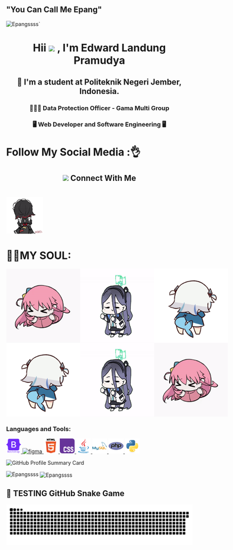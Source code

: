 ## "You Can Call Me Epang"
<p align="left"> <img src="https://komarev.com/ghpvc/?username=abi476&label=Profile%20views&color=0e75b6&style=flat" alt="Epangssss`" /> </p>

<!-- Profile -->
<h1 align="center" > Hii <img src="https://media.giphy.com/media/hvRJCLFzcasrR4ia7z/giphy.gif" width="28"> , I'm Edward Landung Pramudya</h1>
<h2 align="center"> 📌 I'm a student at Politeknik Negeri Jember, Indonesia.</h2>
<h3 align="center"> 🧑🏽‍💻 Data Protection Officer - Gama Multi Group </h3>
<h3 align="center"> 🖥️ Web Developer and Software Engineering 🖥️</h3>
<!-- End -->



# Follow My Social Media :👌
<!-- Coonection -->
<h2 align="center">

<img src='https://raw.githubusercontent.com/ShahriarShafin/ShahriarShafin/main/Assets/handshake.gif' width="60px"> Connect With Me  </h2>
<br>
<a href="https://linktr.ee/epangtsuepan" target="_blank" rel="noreferrer">
  <img src="https://raw.githubusercontent.com/Epangssss/Epangssss/output/Elle.gif" width="100" alt="Elle_gif">
</a>







# 😵‍💫MY SOUL:
<div style="display: flex; justify-content: space-around;">
    <img src="https://raw.githubusercontent.com/Epangssss/Epangssss/output/Gotou.gif" width="200" alt="Gotou_gif">
    <img src="https://raw.githubusercontent.com/Epangssss/Epangssss/output/Arisu.gif" width="200" alt="Arisu_gif">
    <img src="https://raw.githubusercontent.com/Epangssss/Epangssss/output/Gura.gif" width="200" alt="Gura_gif">
</div>
<div style="display: flex; justify-content: space-around;">
    <img src="https://raw.githubusercontent.com/Epangssss/Epangssss/output/Gura.gif" width="200" alt="Gura_gif">
    <img src="https://raw.githubusercontent.com/Epangssss/Epangssss/output/Arisu.gif" width="200" alt="Arisu_gif">
    <img src="https://raw.githubusercontent.com/Epangssss/Epangssss/output/Gotou.gif" width="200" alt="Gotou_gif">
</div>


<h3 align="left">Languages and Tools:</h3>
<p align="left">
  <a href="https://getbootstrap.com" target="_blank" rel="noreferrer">
    <img src="https://raw.githubusercontent.com/devicons/devicon/master/icons/bootstrap/bootstrap-plain-wordmark.svg" alt="bootstrap" width="40" height="40"/>
  </a>
  <a href="https://www.figma.com/" target="_blank" rel="noreferrer">
    <img src="https://www.vectorlogo.zone/logos/figma/figma-icon.svg" alt="figma" width="40" height="40"/>
  </a>
  <a href="https://www.w3.org/html/" target="_blank" rel="noreferrer">
    <img src="https://raw.githubusercontent.com/devicons/devicon/master/icons/html5/html5-original-wordmark.svg" alt="html5" width="40" height="40"/>
  </a>
  <a href="https://www.w3.org/Style/CSS/" target="_blank" rel="noreferrer">
    <img src="https://raw.githubusercontent.com/devicons/devicon/master/icons/css/css-original.svg" alt="css" width="40" height="40"/>
  </a>
  <a href="https://www.java.com" target="_blank" rel="noreferrer">
    <img src="https://raw.githubusercontent.com/devicons/devicon/master/icons/java/java-original.svg" alt="java" width="40" height="40"/>
  </a>
  <a href="https://www.mysql.com/" target="_blank" rel="noreferrer">
    <img src="https://raw.githubusercontent.com/devicons/devicon/master/icons/mysql/mysql-original-wordmark.svg" alt="mysql" width="40" height="40"/>
  </a>
  <a href="https://www.php.net" target="_blank" rel="noreferrer">
    <img src="https://raw.githubusercontent.com/devicons/devicon/master/icons/php/php-original.svg" alt="php" width="40" height="40"/>
  </a>
  <a href="https://www.python.org" target="_blank" rel="noreferrer">
    <img src="https://raw.githubusercontent.com/devicons/devicon/master/icons/python/python-original.svg" alt="python" width="40" height="40"/>
  </a>
</p>

![GitHub Profile Summary Card](https://github-profile-summary-cards.vercel.app/api/cards/profile-details?username=Epangssss&theme=default)



<p><img align="left" src="https://github-readme-stats.vercel.app/api/top-langs?username=Epangssss&show_icons=true&locale=en&layout=compact" alt="Epangssss" /></p>
<p>&nbsp;<img align="center" src="https://github-readme-stats.vercel.app/api?username=Epangssss&show_icons=true&locale=en" alt="Epangssss" /></p>

## 🐍 TESTING GitHub Snake Game
![snake_gif](https://github.com/Epangssss/Epangssss/blob/output/github-snake-dark.svg)
